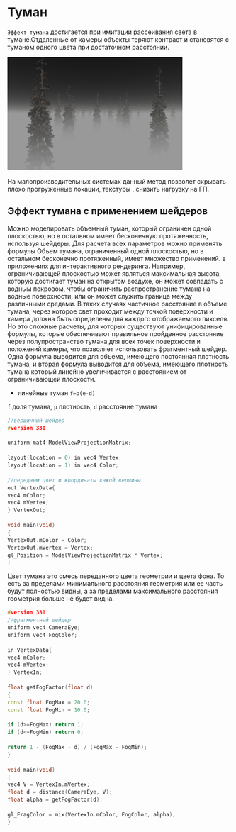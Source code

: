 # Туман

`Эффект тумана`  достигается при имитации рассеивания света в тумане.Отдаленные от камеры объекты теряют контраст и становятся с туманом одного цвета при достаточном расстоянии.

![dr](img.png)

На малопроизводительных системах данный метод позволет скрывать плохо прогруженные локации, текстуры , снизить нагрузку на ГП.
## Эффект тумана с применением шейдеров

Можно моделировать объемный туман, который ограничен одной плоскостью, но в остальном имеет бесконечную протяженность, используя шейдеры.
Для расчета всех параметров можно применять формулы
Объем тумана, ограниченный одной плоскостью, но в остальном бесконечно протяженный, имеет множество применений.
в приложениях для интерактивного рендеринга. Например, ограничивающей плоскостью может являться
максимальная высота, которую достигает туман на открытом воздухе, он может совпадать
с водным покровом, чтобы ограничить распространение тумана на водные поверхности, или он может служить
граница между различными средами. В таких случаях частичное расстояние в объеме тумана, через которое свет проходит между точкой поверхности и
камера должна быть определены для каждого отображаемого пикселя. Но это сложные расчеты, для которых существуют унифицированные формулы, которые обеспечивают правильное пройденное расстояние
через полупространство тумана для всех точек поверхности и положений камеры, что позволяет использовать
фрагментный шейдер. Одна формула выводится для объема, имеющего
постоянная плотность тумана, и вторая формула выводится для объема, имеющего плотность тумана
который линейно увеличивается с расстоянием от ограничивающей плоскости.
- линейные туман `f=p(e-d)` 

`f` доля тумана, `p` плотность, `d` расстояние тумана

```c++
//вершинный шейдер
#version 330

uniform mat4 ModelViewProjectionMatrix;

layout(location = 0) in vec4 Vertex;
layout(location = 1) in vec4 Color;

//передаем цвет и координаты кажой вершины 
out VertexData{
vec4 mColor;
vec4 mVertex;
} VertexOut;

void main(void)
{
VertexOut.mColor = Color;
VertexOut.mVertex = Vertex;
gl_Position = ModelViewProjectionMatrix * Vertex;
}
```

Цвет тумана это  смесь переданного цвета геометрии и цвета фона.
То есть за пределами минимального расстояния геометрия или ее часть будут полностью видны, а за пределами максимального расстояния геометрия больше не будет видна.

```c++
#version 330
//фрагментный шейдер
uniform vec4 CameraEye;
uniform vec4 FogColor;

in VertexData{
vec4 mColor;
vec4 mVertex;
} VertexIn;

float getFogFactor(float d)
{
const float FogMax = 20.0;
const float FogMin = 10.0;

if (d>=FogMax) return 1;
if (d<=FogMin) return 0;

return 1 - (FogMax - d) / (FogMax - FogMin);
}

void main(void)
{
vec4 V = VertexIn.mVertex;
float d = distance(CameraEye, V);
float alpha = getFogFactor(d);

gl_FragColor = mix(VertexIn.mColor, FogColor, alpha);
}
```
